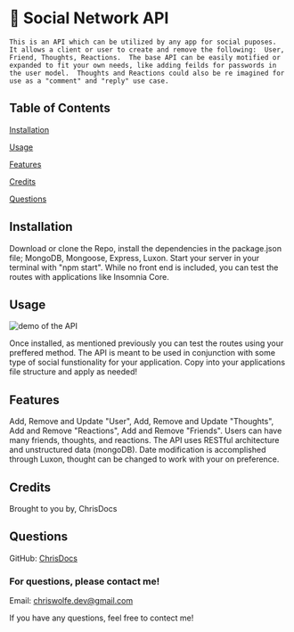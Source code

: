 
# 📘 Social Network API
    This is an API which can be utilized by any app for social puposes.  It allows a client or user to create and remove the following:  User, Friend, Thoughts, Reactions.  The base API can be easily motified or expanded to fit your own needs, like adding feilds for passwords in the user model.  Thoughts and Reactions could also be re imagined for use as a "comment" and "reply" use case.

  
  ## Table of Contents
  [Installation](#installation)

  [Usage](#usage)

  [Features](#features)

  [Credits](#credits)

  [Questions](#questions)

  
  
  ## Installation

  Download or clone the Repo, install the dependencies in the package.json file; MongoDB, Mongoose, Express, Luxon.  Start your server in your terminal with "npm start".  While no front end is included, you can test the routes with applications like Insomnia Core.
    
  
  ## Usage
  ![demo of the API](./assets/demo.gif)

  Once installed, as mentioned previously you can test the routes using your preffered method.  The API is meant to be used in conjunction with some type of social funstionality for your application.  Copy into your applications file structure and apply as needed!
    
  
  ## Features

  Add, Remove and Update "User",  Add, Remove and Update "Thoughts", Add and Remove "Reactions", Add and Remove "Friends".  Users can have many friends, thoughts, and reactions.  The API uses RESTful architecture and unstructured data (mongoDB).  Date modification is accomplished through Luxon, thought can be changed to work with your on preference.
    
  
  ## Credits
    
  Brought to you by, ChrisDocs
    
  
  
  
  ## Questions
  GitHub: [ChrisDocs](http://github.com/ChrisDocs)
    
  
  ### For questions, please contact me!
  Email: chriswolfe.dev@gmail.com
    
  
  If you have any questions, feel free to contect me!